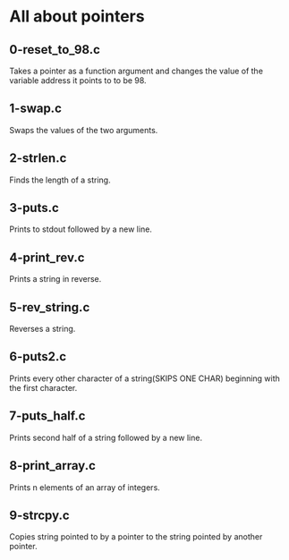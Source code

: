 # All about pointers

## 0-reset_to_98.c
Takes a pointer as a function argument and changes the value of the variable address it points to to be 98.

## 1-swap.c
Swaps the values of the two arguments.

## 2-strlen.c
Finds the length of a string.

## 3-puts.c
Prints to stdout followed by a new line.

## 4-print_rev.c
Prints a string in reverse.

## 5-rev_string.c
Reverses a string.

## 6-puts2.c
Prints every other character of a string(SKIPS ONE CHAR) beginning with the first character.

## 7-puts_half.c
Prints second half of a string followed by a new line.

## 8-print_array.c
Prints n elements of an array of integers.

## 9-strcpy.c
Copies string pointed to by a pointer to the string pointed by another pointer.